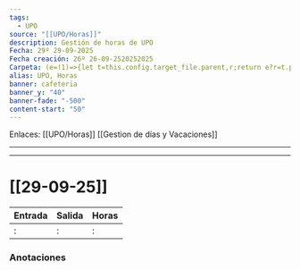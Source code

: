 ```yaml
---
tags:
  - UPO
source: "[[UPO/Horas]]"
description: Gestión de horas de UPO
Fecha: 29º 29-09-2025
Fecha creación: 26º 26-09-2520252025
Carpeta: (e=!1)=>{let t=this.config.target_file.parent,r;return e?r=t.path:r=t.name,r}
alias: UPO, Horas
banner: cafeteria
banner_y: "40"
banner-fade: "-500"
content-start: "50"
---
```

Enlaces: [[UPO/Horas]]    [[Gestion de días y Vacaciones]]


---
----

# [[29-09-25]]





| Entrada | Salida | Horas |
| ------- | ------ | ----- |
| :       | :      | :     |




### Anotaciones

